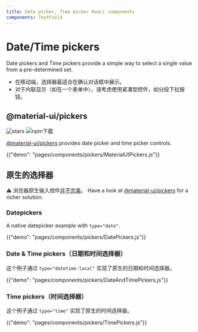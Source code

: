 ```yaml
---
title: Date picker, Time picker React components
components: TextField
---
```


# Date/Time pickers

<p class="description">Date pickers and Time pickers provide a simple way to select a single value from a pre-determined set.</p>

- 在移动端，选择器最适合在确认对话框中展示。
- 对于内联显示（如在一个表单中），请考虑使用紧凑型控件，如分段下拉按钮。

## @material-ui/pickers

![stars](https://img.shields.io/github/stars/mui-org/material-ui-pickers.svg?style=social&label=Stars) ![npm下载](https://img.shields.io/npm/dm/@material-ui/pickers.svg)

[@material-ui/pickers](https://material-ui-pickers.dev/) provides date picker and time picker controls.

{{"demo": "pages/components/pickers/MaterialUIPickers.js"}}

## 原生的选择器

⚠️ 浏览器原生输入控件[并不完美](https://caniuse.com/#feat=input-datetime)。 Have a look at [@material-ui/pickers](#material-ui-pickers) for a richer solution.

### Datepickers

A native datepicker example with `type="date"`.

{{"demo": "pages/components/pickers/DatePickers.js"}}

### Date & Time pickers（日期和时间选择器）

这个例子通过 `type="datetime-local"` 实现了原生的日期和时间选择器。

{{"demo": "pages/components/pickers/DateAndTimePickers.js"}}

### Time pickers（时间选择器）

这个例子通过 `type="time"` 实现了原生的时间选择器。

{{"demo": "pages/components/pickers/TimePickers.js"}}